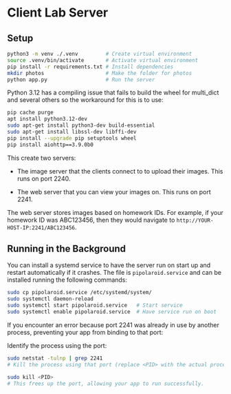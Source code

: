 # Client Lab Server

## Setup

```bash
python3 -m venv ./.venv         # Create virtual environment
source .venv/bin/activate       # Activate virtual environment
pip install -r requirements.txt # Install dependencies
mkdir photos                    # Make the folder for photos
python app.py                   # Run the server
```

Python 3.12 has a compiling issue that fails to build the wheel for multi_dict and several others so the workaround for this is to use: 

```bash
pip cache purge
apt install python3.12-dev
sudo apt-get install python3-dev build-essential
sudo apt-get install libssl-dev libffi-dev
pip install --upgrade pip setuptools wheel
pip install aiohttp==3.9.0b0
```

This create two servers:

  - The image server that the clients connect to to upload their images. This runs on port 2240.
    
  - The web server that you can view your images on. This runs on port 2241.

The web server stores images based on homework IDs. For example, if your homework ID was ABC123456, then they would navigate to `http://YOUR-HOST-IP:2241/ABC123456`.

## Running in the Background

You can install a systemd service to have the server run on start up and restart automatically if it crashes. The file is `pipolaroid.service` and can be installed running the following commands:

```bash
sudo cp pipolaroid.service /etc/systemd/system/
sudo systemctl daemon-reload
sudo systemctl start pipolaroid.service   # Start service
sudo systemctl enable pipolaroid.service  # Have service run on boot

```

If you encounter an error because port 2241 was already in use by another process, preventing your app from binding to that port:

Identify the process using the port:
```bash
sudo netstat -tulnp | grep 2241
# Kill the process using that port (replace <PID> with the actual process ID from the previous command):
```
```bash
sudo kill <PID>
# This frees up the port, allowing your app to run successfully.
```
